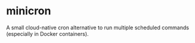 # minicron

A small cloud-native cron alternative to run multiple scheduled commands (especially in Docker containers).
